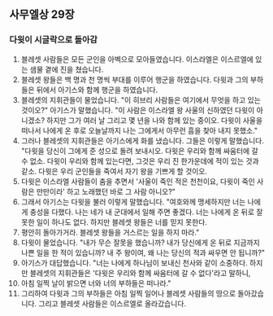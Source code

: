 ## 사무엘상 29장

### 다윗이 시글락으로 돌아감
1. 블레셋 사람들은 모든 군인을 아벡으로 모아들였습니다. 이스라엘은 이스르엘에 있는 샘물 곁에 진을 쳤습니다.
2. 블레셋 왕들은 백 명과 천 명씩 부대를 이루어 행군을 하였습니다. 다윗과 그의 부하들은 뒤에서 아기스와 함께 행군을 하였습니다.
3. 블레셋의 지휘관들이 물었습니다. "이 히브리 사람들은 여기에서 무엇을 하고 있는 것이오?" 아기스가 말했습니다. "이 사람은 이스라엘 왕 사울의 신하였던 다윗이 아니겠소? 하지만 그가 여러 날 그리고 몇 년을 나와 함께 있는 중이오. 다윗이 사울을 떠나서 나에게 온 후로 오늘날까지 나는 그에게서 아무런 흠을 찾아 내지 못했소."
4. 그러나 블레셋의 지휘관들은 아기스에게 화를 냈습니다. 그들은 이렇게 말했습니다. "다윗을 당신이 그에게 준 성으로 돌려 보내시오. 다윗은 우리와 함께 싸움터에 갈 수 없소. 다윗이 우리와 함께 있는다면, 그것은 우리 진 한가운데에 적이 있는 것과 같소. 다윗은 우리 군인들을 죽여서 자기 왕을 기쁘게 할 것이오.
5. 다윗은 이스라엘 사람들이 춤을 추면서 '사울이 죽인 적은 천천이요, 다윗이 죽인 사람은 만만이라' 하고 노래했던 바로 그 사람 아니오?"
6. 그래서 아기스는 다윗을 불러 이렇게 말했습니다. "여호와께 맹세하지만 너는 나에게 충성을 다했다. 나는 네가 내 군대에서 일해 주면 좋겠다. 너는 나에게 온 뒤로 잘못한 일이 하나도 없다. 하지만 블레셋 왕들은 너를 믿지 못한다.
7. 평안히 돌아가거라. 블레셋 왕들을 거스르는 일을 하지 마라."
8. 다윗이 물었습니다. "내가 무슨 잘못을 했습니까? 내가 당신에게 온 뒤로 지금까지 나쁜 일을 한 적이 있습니까? 내 주 왕이여, 왜 나는 당신의 적과 싸우면 안 됩니까?"
9. 아기스가 대답했습니다. "너는 나에게 하나님이 보내신 천사와 같이 소중하다. 하지만 블레셋의 지휘관들은 '다윗은 우리와 함께 싸움터에 갈 수 없다'라고 말하니,
10. 아침 일찍 날이 밝으면 너와 너의 부하들은 떠나라."
11. 그리하여 다윗과 그의 부하들은 아침 일찍 일어나 블레셋 사람들의 땅으로 돌아갔습니다. 그리고 블레셋 사람들은 이스르엘로 올라갔습니다.